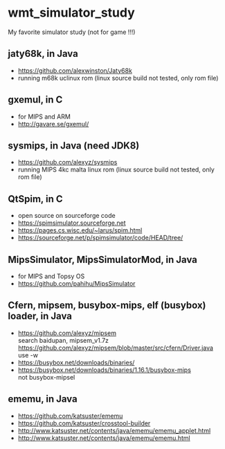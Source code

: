 # wmt_simulator_study
My favorite simulator study (not for game !!!)  

## jaty68k, in Java    
* https://github.com/alexwinston/Jaty68k  
* running m68k uclinux rom (linux source build not tested, only rom file)   

## gxemul, in C    
* for MIPS and ARM  
* http://gavare.se/gxemul/  

## sysmips, in Java (need JDK8)      
* https://github.com/alexyz/sysmips  
* running MIPS 4kc malta linux rom (linux source build not tested, only rom file)   

## QtSpim, in C  
* open source on sourceforge code    
* https://spimsimulator.sourceforge.net  
* https://pages.cs.wisc.edu/~larus/spim.html  
* https://sourceforge.net/p/spimsimulator/code/HEAD/tree/  

## MipsSimulator, MipsSimulatorMod, in Java      
* for MIPS and Topsy OS  
* https://github.com/pahihu/MipsSimulator  

## Cfern, mipsem, busybox-mips, elf (busybox) loader, in Java  
* https://github.com/alexyz/mipsem  
search baidupan, mipsem_v1.7z  
https://github.com/alexyz/mipsem/blob/master/src/cfern/Driver.java  
use -w  
* https://busybox.net/downloads/binaries/  
* https://busybox.net/downloads/binaries/1.16.1/busybox-mips  
not busybox-mipsel

## ememu, in Java  
* https://github.com/katsuster/ememu   
* https://github.com/katsuster/crosstool-builder  
* http://www.katsuster.net/contents/java/ememu/ememu_applet.html  
* http://www.katsuster.net/contents/java/ememu/ememu.html   
